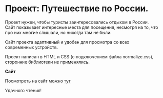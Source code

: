 # Проект: Путешествие по России.

Проект нужен, чтобы туристы заинтересовались отдыхом в России. Сайт показывает интересные места для посещения, несмотря на то, что про них многие слышали, но никогда там не были.

Сайт проекта адаптивный и удобен для просмотра со всех современных устройств.

Проект написан в HTML и CSS (с подключением файла normalize.css), сторонние библиотеки не применялись.

**Сайт**

Посмотреть на сайт можно [тут](https://otec-s.github.io/russian-travel/)

Удачного чтения!
